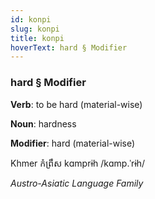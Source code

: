```yaml
---
id: konpi
slug: konpi
title: konpi
hoverText: hard § Modifier
---
```


### hard § Modifier

**Verb**: to be hard (material-wise)

**Noun**: hardness

**Modifier**: hard (material-wise)

Khmer កំព្រឹស kɑmprɨh /kɑmp.ˈrɨh/

*Austro-Asiatic Language Family*